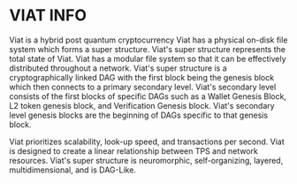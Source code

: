 # VIAT INFO

<!-- TODO -->
Viat is a hybrid post quantum cryptocurrency
Viat has a physical on-disk file system which forms a super structure.
Viat's super structure represents the total state of Viat.
Viat has a modular file system so that it can be effectively distributed throughout a network.
Viat's super structure is a cryptographically linked DAG with the first block being the genesis block which then connects to a primary secondary level.
Viat's secondary level consists of the first blocks of specific DAGs such as a Wallet Genesis Block, L2 token genesis block, and Verification Genesis block.
Viat's secondary level genesis blocks are the beginning of DAGs specific to that genesis block.

Viat prioritizes scalability, look-up speed, and transactions per second.
Viat is designed to create a linear relationship between TPS and network resources.
Viat's super structure is neuromorphic, self-organizing, layered, multidimensional, and is DAG-Like.
